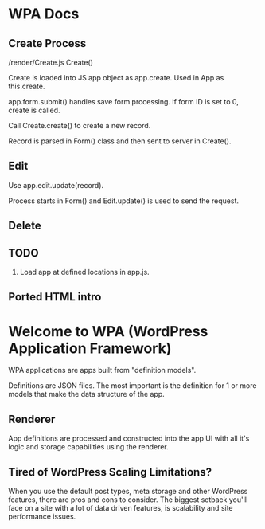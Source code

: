 # WPA Docs

## Create Process
/render/Create.js
Create()

Create is loaded into JS app object as app.create. Used in App as this.create.

app.form.submit() handles save form processing. If form ID is set to 0, create is called.

Call Create.create() to create a new record.

Record is parsed in Form() class and then sent to server in Create().

## Edit

Use app.edit.update(record).

Process starts in Form() and Edit.update() is used to send the request.

## Delete

## TODO

  1. Load app at defined locations in app.js. 

## Ported HTML intro

<h1>Welcome to WPA (WordPress Application Framework)</h1>
<p>WPA applications are apps built from "definition models". </p>
<p>Definitions are JSON files. The most important is the definition for 1 or more models that make the data structure of the app.</p>
<h2>Renderer</h2>
<p>App definitions are processed and constructed into the app UI with all it's logic and storage capabilities using the renderer.</p>
<h2>Tired of WordPress Scaling Limitations?</h2>
<p>When you use the default post types, meta storage and other WordPress features, there are pros and cons to consider. The biggest setback you'll face on a site with a lot of data driven features, is scalability and site performance issues.</p>
